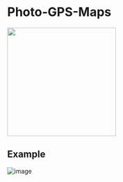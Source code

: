 # Photo-GPS-Maps

<img src="https://user-images.githubusercontent.com/11046969/177250863-dbfe4b3c-5798-4119-9e6a-c43cf6ab7e2f.png" width="250" />

## Example


![image](https://user-images.githubusercontent.com/11046969/177362765-5816ff65-b81a-4c80-860b-edb706bdcef3.png)
